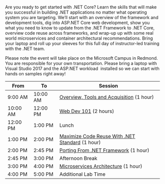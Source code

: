 Are you ready to get started with .NET Core? Learn the skills that will make you successful in building .NET applications no matter what operating system you are targeting. We’ll start with an overview of the framework and development tools, dig into ASP.NET Core web development, show you what you need to know to update from the .NET Framework to .NET Core, overview code reuse across frameworks, and wrap-up up with some real world microservices and container architectural recommendations. Bring your laptop and roll up your sleeves for this full day of instructor-led training with the .NET team.

Please note the event will take place on the Microsoft Campus in Redmond. You are responsible for your own transportation. Please bring a laptop with Visual Studio 2017 and the ASP.NET workload  installed so we can start with hands on samples right away! 

From     | To       | Session
---------|----------|-------------------------------------------------
9:00 AM  | 10:00 AM | [Overview, Tools and Acquisition](1-Overview-Tools-Acquisition) (1 hour)
10:00 AM | 12:00 PM | [Web Dev 101](2-Web-Dev) (2 hours)
12:00 PM | 1:00 PM  | Lunch
1:00 PM  | 2:00 PM  | [Maximize Code Reuse With .NET Standard](3-NET-Standard) (1 hour)
2:00 PM  | 2:45 PM  | [Porting From .NET Framework](4-Porting-From-NET-Framework) (1 hour)
2:45 PM  | 3:00 PM  | Afternoon Break
3:00 PM  | 4:00 PM  | [Microservices Architecture](5-Microservices-Architecture) (1 hour)
4:00 PM  | 5:00 PM  | Additional Lab Time
